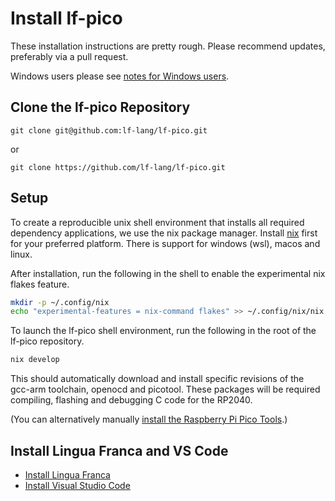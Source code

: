 # Install lf-pico

These installation instructions are pretty rough. Please recommend updates, preferably via a pull request.

Windows users please see [notes for Windows users](WindowsInstallation.md).

## Clone the lf-pico Repository

```
git clone git@github.com:lf-lang/lf-pico.git
```

or

```
git clone https://github.com/lf-lang/lf-pico.git
```

## Setup
To create a reproducible unix shell environment that installs all required dependency applications, we use the nix package manager. Install [nix](https://nixos.org/download.html) first for your preferred platform. There is support for windows (wsl), macos and linux. 

After installation, run the following in the shell to enable the experimental nix flakes feature.
``` bash
mkdir -p ~/.config/nix
echo "experimental-features = nix-command flakes" >> ~/.config/nix/nix.conf
```

To launch the lf-pico shell environment, run the following in the root of the lf-pico repository. 
```bash
nix develop
```

This should automatically download and install specific revisions of the gcc-arm toolchain, openocd and picotool. These packages will be required compiling, flashing and debugging C code for the RP2040.

(You can alternatively manually [install the Raspberry Pi Pico Tools](InstallingPicoTools.md).)

## Install Lingua Franca and VS Code

* [Install Lingua Franca](InstallLF.md)
* [Install Visual Studio Code](InstallVSCode.md)
